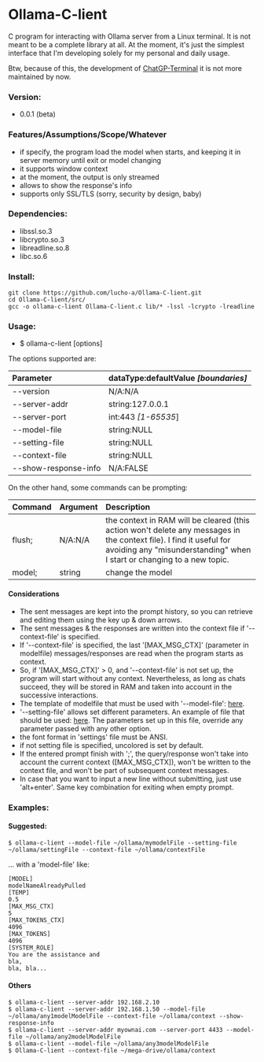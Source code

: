 # Ollama-C-lient

C program for interacting with Ollama server from a Linux terminal. It is not meant to be a complete library at all. At the moment, it's just the simplest interface that I'm developing solely for my personal and daily usage.

Btw, because of this, the development of [ChatGP-Terminal](https://github.com/Lucho-A/ChatGP-Terminal) it is not more maintained by now.

### Version:

- 0.0.1 (beta)

### Features/Assumptions/Scope/Whatever

- if specify, the program load the model when starts, and keeping it in server memory until exit or model changing
- it supports window context
- at the moment, the output is only streamed
- allows to show the response's info
- supports only SSL/TLS (sorry, security by design, baby)

### Dependencies:

- libssl.so.3
- libcrypto.so.3
- libreadline.so.8
- libc.so.6

### Install:

```
git clone https://github.com/lucho-a/Ollama-C-lient.git
cd Ollama-C-lient/src/
gcc -o ollama-c-lient Ollama-C-lient.c lib/* -lssl -lcrypto -lreadline
```

### Usage:

- $ ollama-c-lient [options]

The options supported are:

| Parameter | dataType:defaultValue _[boundaries]_ |
|:--------- | :---------------------------------
|--version | N/A:N/A |
|--server-addr | string:127.0.0.1 |
|--server-port | int:443 _[1-65535_] |
|--model-file | string:NULL |
|--setting-file | string:NULL |
|--context-file | string:NULL |
|--show-response-info | N/A:FALSE |

On the other hand, some commands can be prompting:

| Command | Argument | Description |
|:------- |:---------|:----------- |
|flush;   | N/A:N/A  | the context in RAM will be cleared (this action won't delete any messages in the context file). I find it useful for avoiding any "misunderstanding" when I start or changing to a new topic.
|model;   | string   | change the model


#### Considerations

- The sent messages are kept into the prompt history, so you can retrieve and editing them using the key up & down arrows.
- The sent messages & the responses are written into the context file if '--context-file' is specified.
- If '--context-file' is specified, the last '[MAX_MSG_CTX]' (parameter in modelfile) messages/responses are read when the program starts as context.
- So, if '[MAX_MSG_CTX]' > 0, and '--context-file' is not set up, the program will start without any context. Nevertheless, as long as chats succeed, they will be stored in RAM and taken into account in the successive interactions.
- The template of modelfile that must be used with '--model-file': [here](https://github.com/Lucho-A/Ollama-C-lient/tree/master/model-file).
- '--setting-file' allows set different parameters. An example of file that should be used: [here](https://github.com/Lucho-A/Ollama-C-lient/tree/master/setting-file). The parameters set up in this file, override any parameter passed with any other option.
- the font format in 'settings' file must be ANSI.
- if not setting file is specified, uncolored is set by default.
- If the entered prompt finish with ';', the query/response won't take into account the current context ([MAX_MSG_CTX]), won't be written to the context file, and won't be part of subsequent context messages.
- In case that you want to input a new line without submitting, just use 'alt+enter'. Same key combination for exiting when empty prompt.

### Examples:

#### Suggested:

```
$ ollama-c-lient --model-file ~/ollama/mymodelFile --setting-file ~/ollama/settingFile --context-file ~/ollama/contextFile
```

... with a 'model-file' like:

```
[MODEL]
modelNameAlreadyPulled
[TEMP]
0.5
[MAX_MSG_CTX]
5
[MAX_TOKENS_CTX]
4096
[MAX_TOKENS]
4096
[SYSTEM_ROLE]
You are the assistance and
bla,
bla, bla...
```

#### Others

```
$ ollama-c-lient --server-addr 192.168.2.10
$ ollama-c-lient --server-addr 192.168.1.50 --model-file ~/ollama/any1modelModelFile --context-file ~/ollama/context --show-response-info
$ ollama-c-lient --server-addr myownai.com --server-port 4433 --model-file ~/ollama/any2modelModelFile
$ ollama-c-lient --model-file ~/ollama/any3modelModelFile
$ Ollama-C-lient --context-file ~/mega-drive/ollama/context
```





